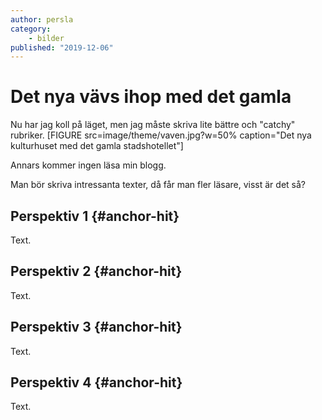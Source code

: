 ```yaml
---
author: persla
category:
    - bilder
published: "2019-12-06"
---
```

Det nya vävs ihop med det gamla
==================================

Nu har jag koll på läget, men jag måste skriva lite bättre och "catchy" rubriker.
[FIGURE src=image/theme/vaven.jpg?w=50% caption="Det nya kulturhuset med det gamla stadshotellet"]

Annars kommer ingen läsa min blogg.

<!--more-->

Man bör skriva intressanta texter, då får man fler läsare, visst är det så?



Perspektiv 1 {#anchor-hit}
-----------------------------------

Text.

Perspektiv 2 {#anchor-hit}
-----------------------------------

Text.

Perspektiv 3 {#anchor-hit}
-----------------------------------

Text.

Perspektiv 4 {#anchor-hit}
-----------------------------------

Text.

<!--

### Rubrik 3 {#vad-som}

Text. -->
